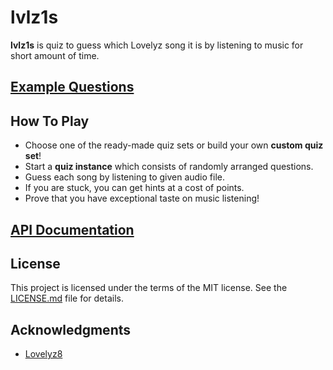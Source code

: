 # lvlz1s

**lvlz1s** is quiz to guess which Lovelyz song it is by listening to music for short amount of time.

## [Example Questions](https://okhee.github.io/lvlz1s/sample-question/)

## How To Play

- Choose one of the ready-made quiz sets or build your own **custom quiz set**!
- Start a **quiz instance** which consists of randomly arranged questions.
- Guess each song by listening to given audio file. 
- If you are stuck, you can get hints at a cost of points.
- Prove that you have exceptional taste on music listening!

## [API Documentation](https://okhee.github.io/lvlz1s/)

## License

This project is licensed under the terms of the MIT license. See the [LICENSE.md](LICENSE.md) file for details. 

## Acknowledgments
- [Lovelyz8](http://lvlz8.com/)

